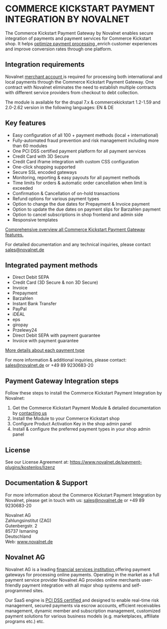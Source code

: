 # COMMERCE KICKSTART PAYMENT INTEGRATION BY NOVALNET
The Commerce Kickstart Payment Gateway by Novalnet enables secure integration of payments and payment services for Commerce Kickstart shop. It helps <a href= "https://www.novalnet.de/produkte"> optimize payment processing </a>,enrich customer experiences and improve conversion rates through one platform. 

## Integration requirements
Novalnet <a href= "https://www.novalnet.de/"> merchant account </a> is required for processing both international and local payments through the Commerce Kickstart Payment Gateway. One contract with Novalnet eliminates the need to establish multiple contracts with different service providers from checkout to debt collection. 

The module is available for the drupal 7.x & commercekickstart 1.2-1.59 and 2.0-2.62 version in the following languages: EN & DE

## Key features 
* Easy configuration of all 100 + payment methods (local + international) 
* Fully-automated fraud prevention and risk management including more than 60 modules
* One PCI DSS certified payment platform for all payment services
* Credit Card with 3D Secure
* Credit Card iframe integration with custom CSS configuration
* One-click shopping supported
* Secure SSL encoded gateways
* Monitoring, reporting & easy payouts for all payment methods
* Time limits for orders & automatic order cancellation when limit is exceeded 
* Confirmation & Cancellation of on-hold transactions
* Refund options for various payment types
* Option to change the due dates for Prepayment & Invoice payment
* Option to update the due dates on payment slips for Barzahlen payment
* Option to cancel subscriptions  in shop frontend and admin side
* Responsive templates	

<a href= "https://www.novalnet.de/produkte"> Comprehensive overview all Commerce Kickstart Payment Gateway features. </a>

For detailed documentation and any technical inquiries, please contact <a href="mailto:sales@novalnet.de"> sales@novalnet.de </a>

## Integrated payment methods
* Direct Debit SEPA
* Credit Card (3D Secure & non 3D Secure)
* Invoice
* Prepayment
* Barzahlen
* Instant Bank Transfer
* PayPal
* iDEAL
* eps
* giropay
* Przelewy24
* Direct Debit SEPA with payment guarantee
* Invoice with payment guarantee

<a href= "https://www.novalnet.de/zahlungsabwicklung"> More details about each payment type </a>

For more information & additional inquiries, please contact: <a href="mailto:sales@novalnet.de"> sales@novalnet.de </a> or +49 89 9230683-20

## Payment Gateway Integration steps
Follow these steps to install the Commerce Kickstart Payment Integration by Novalnet:

1. Get the Commerce Kickstart Payment Module & detailed documentation by <a href=  "https://www.novalnet.de/kontakt/sales"> contacting us </a>
2. Install the Module to your Commerce Kickstart shop
3. Configure Product Activation Key in the shop admin panel
4. Install & configure the preferred payment types in your shop admin panel

## License
See our License Agreement at: <a href= "https://www.novalnet.de/payment-plugins/kostenlos/lizenz"> https://www.novalnet.de/payment-plugins/kostenlos/lizenz </a>

## Documentation & Support

For more information about the Commerce Kickstart Payment Integration by Novalnet, please get in touch with us: <a href="mailto:sales@novalnet.de"> sales@novalnet.de or +49 89 9230683-20

Novalnet AG<br>
Zahlungsinstitut (ZAG)<br>
Gutenbergstr. 2<br>
85737 Ismaning<br>
Deutschland<br>
Web: <a href= "https://www.novalnet.de/"> www.novalnet.de </a>

## Novalnet AG 

Novalnet AG is a leading <a href="https://www.novalnet.de/zahlungsinstitut"> financial services institution </a> offering payment gateways for processing online payments. Operating in the market as a full payment service provider Novalnet AG provides online merchants user-friendly payment integration with all major shop systems and self-programmed sites.

Our SaaS engine is <a href="https://www.novalnet.de/pci-dss-zertifizierung"> PCI DSS certified </a> and designed to enable real-time risk management, secured payments via escrow accounts, efficient receivables management, dynamic member and subscription management, customized payment solutions for various business models (e.g. marketplaces, affiliate programs etc.) etc.
